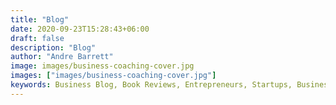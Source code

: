 ```yaml
---
title: "Blog"
date: 2020-09-23T15:28:43+06:00
draft: false
description: "Blog"
author: "Andre Barrett"
image: images/business-coaching-cover.jpg
images: ["images/business-coaching-cover.jpg"]
keywords: Business Blog, Book Reviews, Entrepreneurs, Startups, Business Coaching, Marketing, Mindset"
---
```

